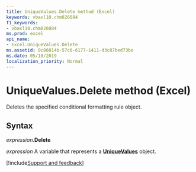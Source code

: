 ```yaml
---
title: UniqueValues.Delete method (Excel)
keywords: vbaxl10.chm826084
f1_keywords:
- vbaxl10.chm826084
ms.prod: excel
api_name:
- Excel.UniqueValues.Delete
ms.assetid: 0c86014b-57c6-6177-1411-d3c87bed73be
ms.date: 05/18/2019
localization_priority: Normal
---
```



# UniqueValues.Delete method (Excel)

Deletes the specified conditional formatting rule object.


## Syntax

_expression_.**Delete**

_expression_ A variable that represents a **[UniqueValues](Excel.UniqueValues.md)** object.




[!include[Support and feedback](~/includes/feedback-boilerplate.md)]